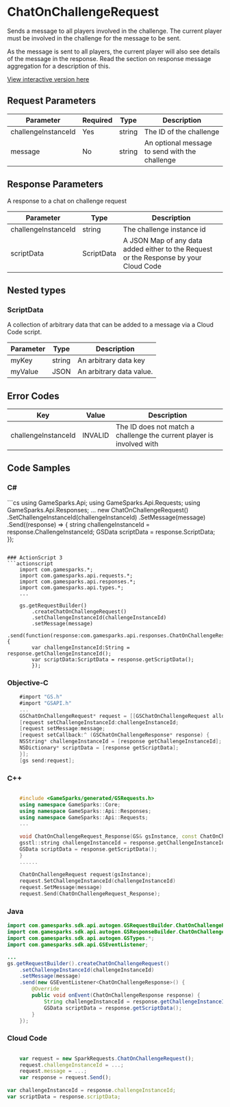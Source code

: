 
# ChatOnChallengeRequest


Sends a message to all players involved in the challenge. The current player must be involved in the challenge for the message to be sent.

As the message is sent to all players, the current player will also see details of the message in the response. Read the section on response message aggregation for a description of this.


<a href="https://api.gamesparks.net/#chatonchallengerequest" target="_gsapi">View interactive version here</a>

## Request Parameters

Parameter | Required | Type | Description
--------- | -------- | ---- | -----------
challengeInstanceId | Yes | string | The ID of the challenge
message | No | string | An optional message to send with the challenge

## Response Parameters


A response to a chat on challenge request

Parameter | Type | Description
--------- | ---- | -----------
challengeInstanceId | string | The challenge instance id
scriptData | ScriptData | A JSON Map of any data added either to the Request or the Response by your Cloud Code

## Nested types

### ScriptData

A collection of arbitrary data that can be added to a message via a Cloud Code script.

Parameter | Type | Description
--------- | ---- | -----------
myKey | string | An arbitrary data key
myValue | JSON | An arbitrary data value.

## Error Codes

Key | Value | Description
--------- | ----------- | -----------
challengeInstanceId | INVALID | The ID does not match a challenge the current player is involved with

## Code Samples

<h3>C#</h3>
```cs
	using GameSparks.Api;
	using GameSparks.Api.Requests;
	using GameSparks.Api.Responses;
	...
	new ChatOnChallengeRequest()
		.SetChallengeInstanceId(challengeInstanceId)
		.SetMessage(message)
		.Send((response) => {
		string challengeInstanceId = response.ChallengeInstanceId; 
		GSData scriptData = response.ScriptData; 
		});

```

### ActionScript 3
```actionscript
	import com.gamesparks.*;
	import com.gamesparks.api.requests.*;
	import com.gamesparks.api.responses.*;
	import com.gamesparks.api.types.*;
	...
	
	gs.getRequestBuilder()
	    .createChatOnChallengeRequest()
		.setChallengeInstanceId(challengeInstanceId)
		.setMessage(message)
		.send(function(response:com.gamesparks.api.responses.ChatOnChallengeResponse):void {
		var challengeInstanceId:String = response.getChallengeInstanceId(); 
		var scriptData:ScriptData = response.getScriptData(); 
		});

```

### Objective-C
```objectivec
	#import "GS.h"
	#import "GSAPI.h"
	...
	GSChatOnChallengeRequest* request = [[GSChatOnChallengeRequest alloc] init];
	[request setChallengeInstanceId:challengeInstanceId;
	[request setMessage:message;
	[request setCallback:^ (GSChatOnChallengeResponse* response) {
	NSString* challengeInstanceId = [response getChallengeInstanceId]; 
	NSDictionary* scriptData = [response getScriptData]; 
	}];
	[gs send:request];

```

### C++
```cpp

	#include <GameSparks/generated/GSRequests.h>
	using namespace GameSparks::Core;
	using namespace GameSparks::Api::Responses;
	using namespace GameSparks::Api::Requests;
	...
	
	void ChatOnChallengeRequest_Response(GS& gsInstance, const ChatOnChallengeResponse& response) {
	gsstl::string challengeInstanceId = response.getChallengeInstanceId(); 
	GSData scriptData = response.getScriptData(); 
	}
	......
	
	ChatOnChallengeRequest request(gsInstance);
	request.SetChallengeInstanceId(challengeInstanceId)
	request.SetMessage(message)
	request.Send(ChatOnChallengeRequest_Response);
```

### Java
```java
import com.gamesparks.sdk.api.autogen.GSRequestBuilder.ChatOnChallengeRequest;
import com.gamesparks.sdk.api.autogen.GSResponseBuilder.ChatOnChallengeResponse;
import com.gamesparks.sdk.api.autogen.GSTypes.*;
import com.gamesparks.sdk.api.GSEventListener;

...
gs.getRequestBuilder().createChatOnChallengeRequest()
	.setChallengeInstanceId(challengeInstanceId)
	.setMessage(message)
	.send(new GSEventListener<ChatOnChallengeResponse>() {
		@Override
		public void onEvent(ChatOnChallengeResponse response) {
			String challengeInstanceId = response.getChallengeInstanceId(); 
			GSData scriptData = response.getScriptData(); 
		}
	});

```

### Cloud Code
```javascript

	var request = new SparkRequests.ChatOnChallengeRequest();
	request.challengeInstanceId = ...;
	request.message = ...;
	var response = request.Send();
	
var challengeInstanceId = response.challengeInstanceId; 
var scriptData = response.scriptData; 
```


